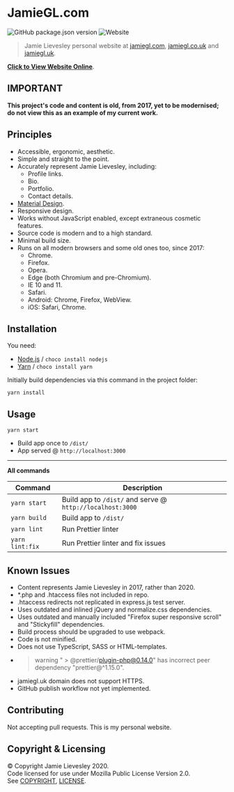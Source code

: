 ﻿# JamieGL.com

![GitHub package.json version](https://img.shields.io/github/package-json/v/jamiegluk/jamiegl?color=blue)
![Website](https://img.shields.io/website?url=https%3A%2F%2Fjamiegl.com)

> Jamie Lievesley personal website at [jamiegl.com](https://jamiegl.com), [jamiegl.co.uk](https://jamiegl.co.uk) and [jamiegl.uk](http://jamiegl.uk).

**[Click to View Website Online](https://jamiegl.com)**.

## IMPORTANT

**This project's code and content is old, from 2017, yet to be modernised; do not view this as an example of my current work.**

## Principles

- Accessible, ergonomic, aesthetic.
- Simple and straight to the point.
- Accurately represent Jamie Lievesley, including:
  - Profile links.
  - Bio.
  - Portfolio.
  - Contact details.
- [Material Design](https://material.io/).
- Responsive design.
- Works without JavaScript enabled, except extraneous cosmetic features.
- Source code is modern and to a high standard.
- Minimal build size.
- Runs on all modern browsers and some old ones too, since 2017:
  - Chrome.
  - Firefox.
  - Opera.
  - Edge (both Chromium and pre-Chromium).
  - IE 10 and 11.
  - Safari.
  - Android: Chrome, Firefox, WebView.
  - iOS: Safari, Chrome.

## Installation

You need:

- [Node.js](https://nodejs.org) / `choco install nodejs`
- [Yarn](https://yarnpkg.com/) / `choco install yarn`

Initially build dependencies via this command in the project folder:

```
yarn install
```

## Usage

`yarn start`

- Build app once to `/dist/`
- App served @ `http://localhost:3000`

---

**All commands**

| Command         | Description                                               |
| --------------- | --------------------------------------------------------- |
| `yarn start`    | Build app to `/dist/` and serve @ `http://localhost:3000` |
| `yarn build`    | Build app to `/dist/`                                     |
| `yarn lint`     | Run Prettier linter                                       |
| `yarn lint:fix` | Run Prettier linter and fix issues                        |

## Known Issues

- Content represents Jamie Lievesley in 2017, rather than 2020.
- \*.php and .htaccess files not included in repo.
- .htaccess redirects not replicated in express.js test server.
- Uses outdated and inlined jQuery and normalize.css dependencies.
- Uses outdated and manually included "Firefox super responsive scroll" and "Stickyfill" dependencies.
- Build process should be upgraded to use webpack.
- Code is not minified.
- Does not use TypeScript, SASS or HTML-templates.
- > warning " > @prettier/plugin-php@0.14.0" has incorrect peer dependency "prettier@^1.15.0".
- jamiegl.uk domain does not support HTTPS.
- GitHub publish workflow not yet implemented.

## Contributing

Not accepting pull requests. This is my personal website.

## Copyright & Licensing

© Copyright Jamie Lievesley 2020.  
Code licensed for use under Mozilla Public License Version 2.0.  
See [COPYRIGHT](COPYRIGHT.md), [LICENSE](LICENSE).
